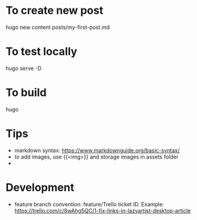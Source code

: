 # To create new post
hugo new content posts/my-first-post.md

# To test locally
hugo serve -D

# To build
hugo

# Tips
- markdown syntax: https://www.markdownguide.org/basic-syntax/
- to add images, use {{\<img>}} and storage images in assets folder
- 

# Development
- feature branch convention: feature/Trello ticket ID. Example: https://trello.com/c/8wAhg5QC/1-fix-links-in-lazyartist-desktop-article
